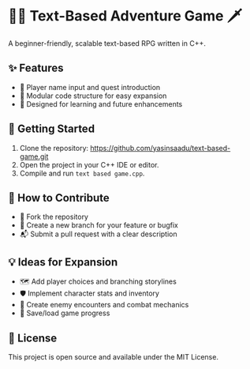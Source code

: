 # 🧙‍♂️ Text-Based Adventure Game 🗡️

A beginner-friendly, scalable text-based RPG written in C++.

## ✨ Features
- 📝 Player name input and quest introduction
- 🧩 Modular code structure for easy expansion
- 🚀 Designed for learning and future enhancements

## 🚦 Getting Started
1. Clone the repository: https://github.com/yasinsaadu/text-based-game.git
2. Open the project in your C++ IDE or editor.
3. Compile and run `text based game.cpp`.

## 🤝 How to Contribute
- 🍴 Fork the repository
- 🌱 Create a new branch for your feature or bugfix
- 📬 Submit a pull request with a clear description

## 💡 Ideas for Expansion
- 🗺️ Add player choices and branching storylines
- 🛡️ Implement character stats and inventory
- 👹 Create enemy encounters and combat mechanics
- 💾 Save/load game progress

## 📄 License
This project is open source and available under the MIT License.
```
